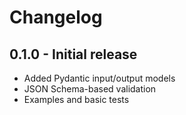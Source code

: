 # Changelog

## 0.1.0 - Initial release
- Added Pydantic input/output models
- JSON Schema-based validation
- Examples and basic tests
